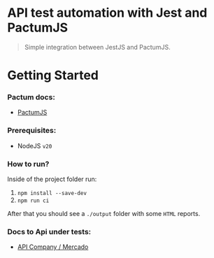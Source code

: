 # API test automation with Jest and PactumJS

> Simple integration between JestJS and PactumJS.

# Getting Started

### Pactum docs:
 - [PactumJS](https://pactumjs.github.io/)

### Prerequisites:
 - NodeJS `v20`

### How to run?

Inside of the project folder run:

 1. `npm install --save-dev`
 1. `npm run ci`

After that you should see a `./output` folder with some `HTML` reports.

### Docs to Api under tests:
 - [API Company / Mercado](https://api-desafio-qa.onrender.com/docs/)
 
